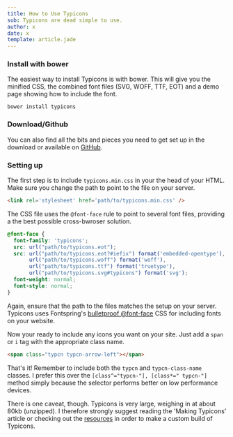 ```yaml
---
title: How to Use Typicons
sub: Typicons are dead simple to use.
author: x
date: x
template: article.jade
---
```


### Install with bower

The easiest way to install Typicons is with bower. This will give you the minified CSS, the combined font files (SVG, WOFF, TTF, EOT) and a demo page showing how to include the font.

```
bower install typicons
```

### Download/Github

You can also find all the bits and pieces you need to get set up in the download or available on [GitHub](https://github.com/stephenhutchings/typicons.font).

### Setting up

The first step is to include `typicons.min.css` in your the head of your HTML. Make sure you change the path to point to the file on your server.

```html
<link rel='stylesheet' href='path/to/typicons.min.css' />
```

The CSS file uses the `@font-face` rule to point to several font files, providing a the best possible cross-bwroser solution.

```css
@font-face {
  font-family: 'typicons';
  src: url("path/to/typicons.eot");
  src: url("path/to/typicons.eot?#iefix") format('embedded-opentype'),
       url("path/to/typicons.woff") format('woff'),
       url("path/to/typicons.ttf") format('truetype'),
       url("path/to/typicons.svg#typicons") format('svg');
  font-weight: normal;
  font-style: normal;
}
```

Again, ensure that the path to the files matches the setup on your server.
Typicons uses Fontspring's [bulletproof @font-face](http://www.fontspring.com/blog/the-new-bulletproof-font-face-syntax) CSS for including fonts on your website.

Now your ready to include any icons you want on your site.
Just add a `span` or `i` tag with the appropriate class name.

```html
<span class="typcn typcn-arrow-left"></span>
```

That's it! Remember to include both the `typcn` and `typcn-class-name` classes.
I prefer this over the `[class^="typcn-"], [class*=" typcn-"]` method simply because the selector performs better on low performance devices.

There is one caveat, though. Typicons is very large, weighing in at about 80kb (unzipped). I therefore strongly suggest reading the 'Making Typicons' article or checking out the [resources](/more/resources/) in order to make a custom build of Typicons.
